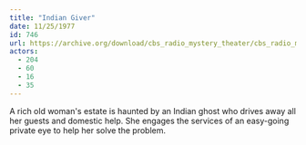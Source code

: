 ```yaml
---
title: "Indian Giver"
date: 11/25/1977
id: 746
url: https://archive.org/download/cbs_radio_mystery_theater/cbs_radio_mystery_theater-0701-0750.zip/cbs_radio_mystery_theater-0701-0750%2Fcbsrmt_0746_indian_giver.mp3
actors:
  - 204
  - 60
  - 16
  - 35
---
```

A rich old woman's estate is haunted by an Indian ghost who drives away all her guests and domestic help. She engages the services of an easy-going private eye to help her solve the problem.